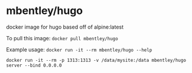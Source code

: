 mbentley/hugo
==================

docker image for hugo
based off of alpine:latest

To pull this image:
`docker pull mbentley/hugo`

Example usage:
`docker run -it --rm mbentley/hugo --help`

`docker run -it --rm -p 1313:1313 -v /data/mysite:/data mbentley/hugo server --bind 0.0.0.0`
